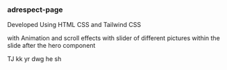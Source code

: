 ### adrespect-page

Developed Using HTML CSS and Tailwind CSS

with Animation and scroll effects with slider of different pictures within the slide after the hero component

TJ kk yr dwg he sh